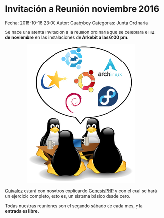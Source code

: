 Invitación a Reunión noviembre 2016
==================================

Fecha: 2016-10-16 23:00
Autor:  Guabyboy
Categorías: Junta Ordinaria

Se hace una atenta invitación a la reunión ordinaria que se celebrará el __12 de noviembre__ en las instalaciones de __Arkebit a las 6:00 pm__.

<center>
<a class="img-responsive" href="2016-10-16-invitacion-reunion-noviembre/LinuxParty.png"><img class="img-responsive" style="width:70%;height:auto;margin-right:12px;" src="2016-10-16-invitacion-reunion-noviembre/LinuxParty.png" alt="Reunión ordinaria" width="325" height="250"></a>
</center>

[Guivaloz](http://www.movimientolibre.com/) estará con nosotros explicando [GenesisPHP](https://github.com/guivaloz/GenesisPHP) y con el cual se hará un ejercicio completo, esto es, un sistema básico desde cero.

Todas nuestras reuniones son el segundo sábado de cada mes, y la __entrada es libre.__
